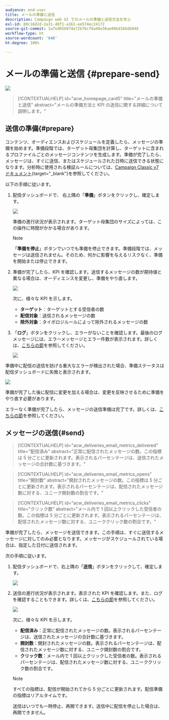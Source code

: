 ```yaml
---
audience: end-user
title: メールの準備と送信
description: Campaign web UI でのメールの準備と送信方法を学ぶ
exl-id: 80c16d2d-2a31-48f1-a161-ee574ec24172
source-git-commit: 1a7ed05b974e72b76cf8a48e36ae86bd166db048
workflow-type: ht
source-wordcount: '648'
ht-degree: 100%

---
```


# メールの準備と送信 {#prepare-send}

![](../assets/do-not-localize/badge.png)

>[!CONTEXTUALHELP]
>id="acw_homepage_card5"
>title="メールの準備と送信"
>abstract="メールの準備方法と KPI の送信に関する詳細について説明します。"

<!--

	show how to prepare and send the email + the live kpis in the dashboard

like acc when preparation, target calculated then send
real time KPIs, not in AJO. similar to ACS.
exclusion logs, causes
-->

<!--
send also KPIs
-->

## 送信の準備{#prepare}

コンテンツ、オーディエンスおよびスケジュールを定義したら、メッセージの準備を始めます。準備段階では、ターゲット母集団を計算し、ターゲットに含まれるプロファイルごとのメッセージコンテンツを生成します。準備が完了したら、メッセージは、すぐに送信、またはスケジュールされた日時に送信できる状態になります。分析時に使用される検証ルールについては、[Campaign Classic v7 ドキュメント](https://experienceleague.adobe.com/docs/campaign-classic/using/sending-messages/key-steps-when-creating-a-delivery/steps-validating-the-delivery.html?lang=ja#validation-process-with-typologies){target="_blank"}を参照してください。

以下の手順に従います。

1. 配信ダッシュボードで、 右上隅の「**準備**」ボタンをクリックし、確定します。

   ![](assets/prepare.png)

   準備の進行状況が表示されます。ターゲット母集団のサイズによっては、この操作に時間がかかる場合があります。

   >[!NOTE]
   >
   >「**準備を停止**」ボタンでいつでも準備を停止できます。準備段階では、メッセージは送信されません。そのため、何かに影響を与えるリスクなく、準備を開始または停止できます。

1. 準備が完了したら、KPI を確認します。送信するメッセージの数が期待値と異なる場合は、オーディエンスを変更し、準備をやり直します。

   ![](assets/prepare2.png)

   次に、様々な KPI を示します。

   * **ターゲット**：ターゲットとする受信者の数
   * **配信対象**：送信されるメッセージの数
   * **除外対象**：タイポロジルールによって除外されるメッセージの数

1. 「**ログ**」ボタンをクリックし、エラーがないことを確認します。最後のログメッセージには、エラーメッセージとエラー件数が表示されます。詳しくは、[こちらの節](delivery-logs.md)を参照してください。

   ![](assets/prepare-logs.png)

準備中に配信の送信を妨げる重大なエラーが検出された場合、準備ステータスは配信ダッシュボードに失敗と表示されます。

![](assets/prepare-error.png)

準備が完了した後に配信に変更を加える場合は、変更を反映させるために準備をやり直す必要があります。

エラーなく準備が完了したら、メッセージの送信準備は完了です。詳しくは、[こちらの節](#send)を参照してください。

## メッセージの送信{#send}

>[!CONTEXTUALHELP]
>id="acw_deliveries_email_metrics_delivered"
>title="配信済み"
>abstract="正常に配信されたメッセージの数。この指標は 5 分ごとに更新されます。表示されるパーセンテージは、送信されたメッセージの合計数に基づきます。"

>[!CONTEXTUALHELP]
>id="acw_deliveries_email_metrics_opens"
>title="開封数"
>abstract="開封されたメッセージの数。この指標は 5 分ごとに更新されます。表示されるパーセンテージは、配信されたメッセージ数に対する、ユニーク開封数の割合です。"

>[!CONTEXTUALHELP]
>id="acw_deliveries_email_metrics_clicks"
>title="クリック数"
>abstract="メール内で 1 回以上クリックした受信者の数。この指標は 5 分ごとに更新されます。表示されるパーセンテージは、配信されたメッセージ数に対する、ユニーククリック数の割合です。"


準備が完了したら、メッセージを送信できます。この手順は、すぐに送信するメッセージに対してのみ必要となります。メッセージがスケジュールされている場合は、指定した日付に送信されます。

次の手順に従います。

1. 配信ダッシュボードで、右上隅の「**送信**」ボタンをクリックして、確定します。

   ![](assets/send.png)

1. 送信の進行状況が表示されます。表示された KPI を確認します。また、ログを確認することもできます。詳しくは、[こちらの節](delivery-logs.md)を参照してください。

   ![](assets/send2.png)

   次に、様々な KPI を示します。

   * **配信済み**：正常に配信されたメッセージの数。表示されるパーセンテージは、送信されたメッセージの合計数に基づきます。
   * **開封数**：開封されたメッセージの数。表示されるパーセンテージは、配信されたメッセージ数に対する、ユニーク開封数の割合です。
   * **クリック数**：メール内で 1 回以上クリックした受信者の数。表示されるパーセンテージは、配信されたメッセージ数に対する、ユニーククリック数の割合です。

   >[!NOTE]
   >
   >すべての指標は、配信が開始されてから 5 分ごとに更新されます。配信準備の指標はリアルタイムです。

   送信はいつでも一時停止、再開できます。送信中に配信を停止した場合は、再開できません。

